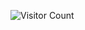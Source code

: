 ![Visitor Count](https://profile-counter.glitch.me/{LiamG53}/count.svg)
<!---
LiamG53/LiamG53 is a ✨ special ✨ repository because its `README.md` (this file) appears on your GitHub profile.
You can click the Preview link to take a look at your changes.
--->
